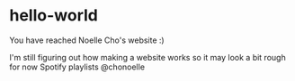 # hello-world
You have reached Noelle Cho's website :) 


I'm still figuring out how making a website works so it may look a bit rough for now
Spotify playlists @chonoelle
